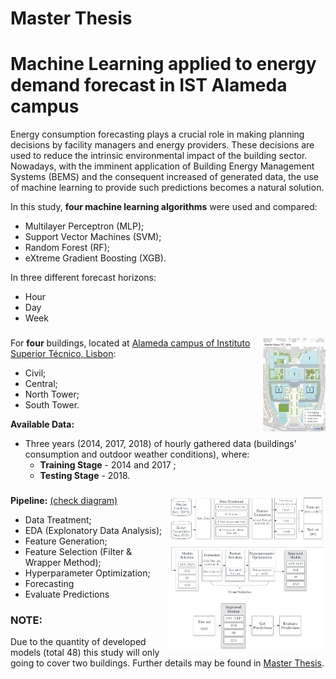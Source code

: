 # Master Thesis
# Machine Learning applied to energy demand forecast in IST Alameda campus

Energy consumption forecasting plays a crucial role in making planning decisions by facility managers and energy providers. These decisions are used to reduce the intrinsic environmental impact of the building sector. Nowadays, with the imminent application of Building Energy Management Systems (BEMS) and the consequent increased of generated data, the use of machine learning to provide such predictions becomes a natural solution. 

In this study, **four machine learning algorithms** were used and compared:
 - Multilayer Perceptron (MLP);
 - Support Vector Machines (SVM);
 - Random Forest (RF);
 - eXtreme Gradient Boosting (XGB).
 
In three different forecast horizons:
 - Hour
 - Day
 - Week

### <img align="right" width="100" height="150" src=Images/Alameda_Final.PNG>
For **four** buildings, located at [Alameda campus of Instituto Superior Técnico, Lisbon](https://bit.ly/3clBJ0L):
 - Civil;
 - Central;
 - North Tower;
 - South Tower.

**Available Data:**
 - Three years (2014, 2017, 2018) of hourly gathered data (buildings' consumption and outdoor weather conditions), where:
   - **Training Stage** - 2014 and 2017 ;
   - **Testing Stage** - 2018.
 
### <img align="right" width="250" height="250" src=Images/Final_Pipeline.PNG>
**Pipeline:** [(check diagram)](https://ibb.co/qRFgPB0)
 - Data Treatment;
 - EDA (Explonatory Data Analysis);
 - Feature Generation;
 - Feature Selection (Filter & Wrapper Method);
 - Hyperparameter Optimization;
 - Forecasting
 - Evaluate Predictions
 
 
 ### NOTE:
Due to the quantity of developed models (total 48) this study will only going to cover two buildings. Further details may be found in [Master Thesis](https://drive.google.com/file/d/1zlK6xB23vgEOCFrJcrTKi2UqYAVmpJQG/view?usp=sharing).
